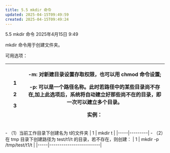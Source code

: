 ```yaml
---
title: 5.5 mkdir 命令
updated: 2025-04-15T09:49:59
created: 2025-04-15T09:49:24
---
```


5.5 mkdir 命令
2025年4月15日
9:49

mkdir 命令用于创建文件夹。

可用选项：
<table>
<colgroup>
<col style="width: 12%" />
<col style="width: 87%" />
</colgroup>
<thead>
<tr class="header">
<th><p>1</p>
<p>2</p>
<p>3</p></th>
<th><p>-m: 对新建目录设置存取权限，也可以用 chmod 命令设置;</p>
<p>-p: 可以是一个路径名称。此时若路径中的某些目录尚不存在,加上此选项后，系统将自动建立好那些尚不在的目录，即一次可以建立多个目录。</p>
<p>实例：</p></th>
</tr>
</thead>
<tbody>
</tbody>
</table>
- （1）当前工作目录下创建名为 t的文件夹
| 1   | mkdir t |
|-----|---------|
- （2）在 tmp 目录下创建路径为 test/t1/t 的目录，若不存在，则创建：
| 1   | mkdir -p /tmp/test/t1/t |
|-----|-------------------------|
